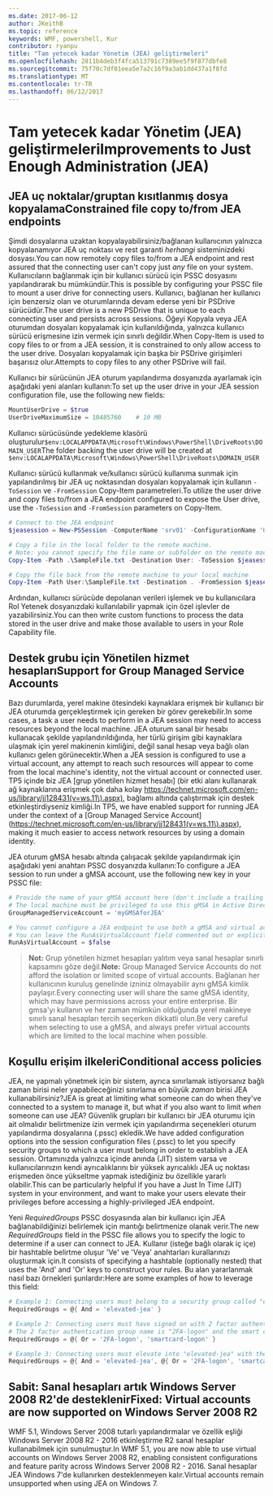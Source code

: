 ```yaml
---
ms.date: 2017-06-12
author: JKeithB
ms.topic: reference
keywords: WMF, powershell, Kur
contributor: ryanpu
title: "Tam yetecek kadar Yönetim (JEA) geliştirmeleri"
ms.openlocfilehash: 2811b4deb3f4fca513791c7389ee5f9f877dbfe8
ms.sourcegitcommit: 75f70c7df01eea5e7a2c16f9a3ab1dd437a1f8fd
ms.translationtype: MT
ms.contentlocale: tr-TR
ms.lasthandoff: 06/12/2017
---
```

# <a name="improvements-to-just-enough-administration-jea"></a><span data-ttu-id="e279a-103">Tam yetecek kadar Yönetim (JEA) geliştirmeleri</span><span class="sxs-lookup"><span data-stu-id="e279a-103">Improvements to Just Enough Administration (JEA)</span></span>

## <a name="constrained-file-copy-tofrom-jea-endpoints"></a><span data-ttu-id="e279a-104">JEA uç noktalar/gruptan kısıtlanmış dosya kopyalama</span><span class="sxs-lookup"><span data-stu-id="e279a-104">Constrained file copy to/from JEA endpoints</span></span>

<span data-ttu-id="e279a-105">Şimdi dosyalarına uzaktan kopyalayabilirsiniz/bağlanan kullanıcının yalnızca kopyalanamıyor JEA uç noktası ve rest garanti *herhangi* sisteminizdeki dosyası.</span><span class="sxs-lookup"><span data-stu-id="e279a-105">You can now remotely copy files to/from a JEA endpoint and rest assured that the connecting user can't copy just *any* file on your system.</span></span>
<span data-ttu-id="e279a-106">Kullanıcıların bağlanmak için bir kullanıcı sürücü için PSSC dosyasını yapılandırarak bu mümkündür.</span><span class="sxs-lookup"><span data-stu-id="e279a-106">This is possible by configuring your PSSC file to mount a user drive for connecting users.</span></span>
<span data-ttu-id="e279a-107">Kullanıcı, bağlanan her kullanıcı için benzersiz olan ve oturumlarında devam ederse yeni bir PSDrive sürücüdür.</span><span class="sxs-lookup"><span data-stu-id="e279a-107">The user drive is a new PSDrive that is unique to each connecting user and persists across sessions.</span></span>
<span data-ttu-id="e279a-108">Öğeyi Kopyala veya JEA oturumdan dosyaları kopyalamak için kullanıldığında, yalnızca kullanıcı sürücü erişmesine izin vermek için sınırlı değildir.</span><span class="sxs-lookup"><span data-stu-id="e279a-108">When Copy-Item is used to copy files to or from a JEA session, it is constrained to only allow access to the user drive.</span></span>
<span data-ttu-id="e279a-109">Dosyaları kopyalamak için başka bir PSDrive girişimleri başarısız olur.</span><span class="sxs-lookup"><span data-stu-id="e279a-109">Attempts to copy files to any other PSDrive will fail.</span></span>

<span data-ttu-id="e279a-110">Kullanıcı bir sürücünün JEA oturum yapılandırma dosyanızda ayarlamak için aşağıdaki yeni alanları kullanın:</span><span class="sxs-lookup"><span data-stu-id="e279a-110">To set up the user drive in your JEA session configuration file, use the following new fields:</span></span>

```powershell
MountUserDrive = $true
UserDriveMaximumSize = 10485760    # 10 MB
```

<span data-ttu-id="e279a-111">Kullanıcı sürücüsünde yedekleme klasörü oluşturulur`$env:LOCALAPPDATA\Microsoft\Windows\PowerShell\DriveRoots\DOMAIN_USER`</span><span class="sxs-lookup"><span data-stu-id="e279a-111">The folder backing the user drive will be created at `$env:LOCALAPPDATA\Microsoft\Windows\PowerShell\DriveRoots\DOMAIN_USER`</span></span>

<span data-ttu-id="e279a-112">Kullanıcı sürücü kullanmak ve/kullanıcı sürücü kullanıma sunmak için yapılandırılmış bir JEA uç noktasından dosyaları kopyalamak için kullanın `-ToSession` ve `-FromSession` Copy-Item parametreleri.</span><span class="sxs-lookup"><span data-stu-id="e279a-112">To utilize the user drive and copy files to/from a JEA endpoint configured to expose the User drive, use the `-ToSession` and `-FromSession` parameters on Copy-Item.</span></span>

```powershell
# Connect to the JEA endpoint
$jeasession = New-PSSession -ComputerName 'srv01' -ConfigurationName 'UserDemo'

# Copy a file in the local folder to the remote machine.
# Note: you cannot specify the file name or subfolder on the remote machine. You must exactly type "User:"
Copy-Item -Path .\SampleFile.txt -Destination User: -ToSession $jeasession

# Copy the file back from the remote machine to your local machine
Copy-Item -Path User:\SampleFile.txt -Destination . -FromSession $jeasession
```

<span data-ttu-id="e279a-113">Ardından, kullanıcı sürücüde depolanan verileri işlemek ve bu kullanıcılara Rol Yetenek dosyanızdaki kullanılabilir yapmak için özel işlevler de yazabilirsiniz.</span><span class="sxs-lookup"><span data-stu-id="e279a-113">You can then write custom functions to process the data stored in the user drive and make those available to users in your Role Capability file.</span></span>

## <a name="support-for-group-managed-service-accounts"></a><span data-ttu-id="e279a-114">Destek grubu için Yönetilen hizmet hesapları</span><span class="sxs-lookup"><span data-stu-id="e279a-114">Support for Group Managed Service Accounts</span></span>

<span data-ttu-id="e279a-115">Bazı durumlarda, yerel makine ötesindeki kaynaklara erişmek bir kullanıcı bir JEA oturumda gerçekleştirmek için gereken bir görev gerekebilir.</span><span class="sxs-lookup"><span data-stu-id="e279a-115">In some cases, a task a user needs to perform in a JEA session may need to access resources beyond the local machine.</span></span>
<span data-ttu-id="e279a-116">JEA oturum sanal bir hesabı kullanacak şekilde yapılandırıldığında, her türlü girişim gibi kaynaklara ulaşmak için yerel makinenin kimliğini, değil sanal hesap veya bağlı olan kullanıcı gelen görünecektir.</span><span class="sxs-lookup"><span data-stu-id="e279a-116">When a JEA session is configured to use a virtual account, any attempt to reach such resources will appear to come from the local machine's identity, not the virtual account or connected user.</span></span>
<span data-ttu-id="e279a-117">TP5 içinde biz JEA [grup yönetilen hizmet hesabı] (bir etki alanı kullanarak ağ kaynaklarına erişmek çok daha kolay https://technet.microsoft.com/en-us/library/jj128431(v=ws.11\).aspx), bağlamı altında çalıştırmak için destek etkinleştirdiyseniz kimliği.</span><span class="sxs-lookup"><span data-stu-id="e279a-117">In TP5, we have enabled support for running JEA under the context of a [Group Managed Service Account](https://technet.microsoft.com/en-us/library/jj128431(v=ws.11\).aspx), making it much easier to access network resources by using a domain identity.</span></span>

<span data-ttu-id="e279a-118">JEA oturum gMSA hesabı altında çalışacak şekilde yapılandırmak için aşağıdaki yeni anahtarı PSSC dosyanızda kullanın:</span><span class="sxs-lookup"><span data-stu-id="e279a-118">To configure a JEA session to run under a gMSA account, use the following new key in your PSSC file:</span></span>

```powershell
# Provide the name of your gMSA account here (don't include a trailing $)
# The local machine must be privileged to use this gMSA in Active Directory
GroupManagedServiceAccount = 'myGMSAforJEA'

# You cannot configure a JEA endpoint to use both a gMSA and virtual account
# You can leave the RunAsVirtualAccount field commented out or explicitly set it to false
RunAsVirtualAccount = $false
```

> <span data-ttu-id="e279a-119">**Not:** Grup yönetilen hizmet hesapları yalıtım veya sanal hesaplar sınırlı kapsamını göze değil.</span><span class="sxs-lookup"><span data-stu-id="e279a-119">**Note:** Group Managed Service Accounts do not afford the isolation or limited scope of virtual accounts.</span></span>
> <span data-ttu-id="e279a-120">Bağlanan her kullanıcının kuruluş genelinde izniniz olmayabilir aynı gMSA kimlik paylaşır.</span><span class="sxs-lookup"><span data-stu-id="e279a-120">Every connecting user will share the same gMSA identity, which may have permissions across your entire enterprise.</span></span>
> <span data-ttu-id="e279a-121">Bir gmsa'yı kullanın ve her zaman mümkün olduğunda yerel makineye sınırlı sanal hesapları tercih seçerken dikkatli olun.</span><span class="sxs-lookup"><span data-stu-id="e279a-121">Be very careful when selecting to use a gMSA, and always prefer virtual accounts which are limited to the local machine when possible.</span></span>

## <a name="conditional-access-policies"></a><span data-ttu-id="e279a-122">Koşullu erişim ilkeleri</span><span class="sxs-lookup"><span data-stu-id="e279a-122">Conditional access policies</span></span>

<span data-ttu-id="e279a-123">JEA, ne yapmalı yönetmek için bir sistem, ayrıca sınırlamak istiyorsanız bağlı zaman birisi neler yapabileceğinizi sınırlama en büyük *zaman* birisi JEA kullanabilirsiniz?</span><span class="sxs-lookup"><span data-stu-id="e279a-123">JEA is great at limiting what someone can do when they've connected to a system to manage it, but what if you also want to limit *when* someone can use JEA?</span></span>
<span data-ttu-id="e279a-124">Güvenlik grupları bir kullanıcı bir JEA oturumu için ait olmalıdır belirtmenize izin vermek için yapılandırma seçenekleri oturum yapılandırma dosyalarına (.pssc) ekledik.</span><span class="sxs-lookup"><span data-stu-id="e279a-124">We have added configuration options into the session configuration files (.pssc) to let you specify security groups to which a user must belong in order to establish a JEA session.</span></span>
<span data-ttu-id="e279a-125">Ortamınızda yalnızca içinde anında (JIT) sistem varsa ve kullanıcılarınızın kendi ayrıcalıklarını bir yüksek ayrıcalıklı JEA uç noktası erişmeden önce yükseltme yapmak istediğiniz bu özellikle yararlı olabilir.</span><span class="sxs-lookup"><span data-stu-id="e279a-125">This can be particularly helpful if you have a Just In Time (JIT) system in your environment, and want to make your users elevate their privileges before accessing a highly-privileged JEA endpoint.</span></span>

<span data-ttu-id="e279a-126">Yeni *RequiredGroups* PSSC dosyasında alan bir kullanıcı için JEA bağlanabildiğinizi belirlemek için mantığı belirtmenize olanak verir.</span><span class="sxs-lookup"><span data-stu-id="e279a-126">The new *RequiredGroups* field in the PSSC file allows you to specify the logic to determine if a user can connect to JEA.</span></span>
<span data-ttu-id="e279a-127">Kullanır (isteğe bağlı olarak iç içe) bir hashtable belirtme oluşur 'Ve' ve 'Veya' anahtarları kurallarınızı oluşturmak için.</span><span class="sxs-lookup"><span data-stu-id="e279a-127">It consists of specifying a hashtable (optionally nested) that uses the 'And' and 'Or' keys to construct your rules.</span></span>
<span data-ttu-id="e279a-128">Bu alan yararlanmak nasıl bazı örnekleri şunlardır:</span><span class="sxs-lookup"><span data-stu-id="e279a-128">Here are some examples of how to leverage this field:</span></span>

```powershell
# Example 1: Connecting users must belong to a security group called "elevated-jea"
RequiredGroups = @{ And = 'elevated-jea' }

# Example 2: Connecting users must have signed on with 2 factor authentication or a smart card
# The 2 factor authentication group name is "2FA-logon" and the smart card group name is "smartcard-logon"
RequiredGroups = @{ Or = '2FA-logon', 'smartcard-logon' }

# Example 3: Connecting users must elevate into "elevated-jea" with their JIT system and have logged on with 2FA or a smart card
RequiredGroups = @{ And = 'elevated-jea', @{ Or = '2FA-logon', 'smartcard-logon' }}
```

## <a name="fixed-virtual-accounts-are-now-supported-on-windows-server-2008-r2"></a><span data-ttu-id="e279a-129">Sabit: Sanal hesapları artık Windows Server 2008 R2'de desteklenir</span><span class="sxs-lookup"><span data-stu-id="e279a-129">Fixed: Virtual accounts are now supported on Windows Server 2008 R2</span></span>
<span data-ttu-id="e279a-130">WMF 5.1, Windows Server 2008 tutarlı yapılandırmalar ve özellik eşliği Windows Server 2008 R2 - 2016 etkinleştirme R2 sanal hesaplar kullanabilmek için sunulmuştur.</span><span class="sxs-lookup"><span data-stu-id="e279a-130">In WMF 5.1, you are now able to use virtual accounts on Windows Server 2008 R2, enabling consistent configurations and feature parity across Windows Server 2008 R2 - 2016.</span></span>
<span data-ttu-id="e279a-131">Sanal hesaplar JEA Windows 7'de kullanırken desteklenmeyen kalır.</span><span class="sxs-lookup"><span data-stu-id="e279a-131">Virtual accounts remain unsupported when using JEA on Windows 7.</span></span>

